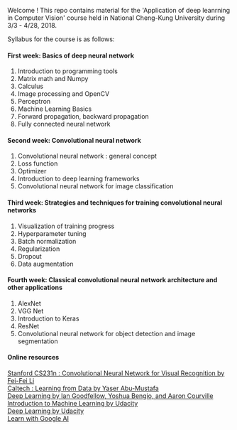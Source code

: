 Welcome ! This repo contains material for the 'Application of deep leanrning in Computer Vision' course held in National Cheng-Kung University during 3/3 - 4/28, 2018. 

Syllabus for the course is as follows:

#### First week: Basics of deep neural network  
1.	Introduction to programming tools
2.	Matrix math and Numpy
3.	Calculus
4.	Image processing and OpenCV
5.	Perceptron
6.	Machine Learning Basics
7.	Forward propagation, backward propagation
8.	Fully connected neural network

#### Second week: Convolutional neural network
1.	Convolutional neural network : general concept
2.	Loss function
3.	Optimizer
4.	Introduction to deep learning frameworks
5.	Convolutional neural network for image classification

#### Third week: Strategies and techniques for training convolutional neural networks
1.	Visualization of training progress
2.	Hyperparameter tuning
3.	Batch normalization
4.	Regularization
5.	Dropout
6.	Data augmentation

#### Fourth week: Classical convolutional neural network architecture and other applications
1.	AlexNet
2.	VGG Net
3.	Introduction to Keras
4.	ResNet
5.	Convolutional neural network for object detection and image segmentation


#### Online resources 

[Stanford CS231n : Convolutional Neural Network for Visual Recognition by Fei-Fei Li](http://cs231n.stanford.edu/)    
[Caltech : Learning from Data by Yaser Abu-Mustafa](https://work.caltech.edu/telecourse.html)    
[Deep Learning by Ian Goodfellow, Yoshua Bengio, and Aaron Courville](http://www.deeplearningbook.org/)    
[Introduction to Machine Learning by Udacity](https://www.udacity.com/course/intro-to-machine-learning--ud120)    
[Deep Learning by Udacity](https://www.udacity.com/course/deep-learning--ud730)    
[Learn with Google AI](https://ai.google/education/#?modal_active=none)    

